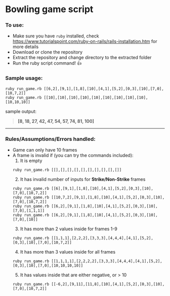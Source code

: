 # Bowling game script


### To use:

 * Make sure you have `ruby` installed, check https://www.tutorialspoint.com/ruby-on-rails/rails-installation.htm for more details
 * Download or clone the repository
 * Extract the repository and change directory to the extracted folder
 * Run the ruby script command!  :+1:

### Sample usage:

```
ruby run_game.rb [[6,2],[9,1],[1,8],[10],[4,1],[5,2],[0,3],[10],[7,0],[10,7,2]]
ruby run_game.rb [[10],[10],[10],[10],[10],[10],[10],[10],[10],[10,10,10]]
```
sample output:
> **[8, 18, 27, 42, 47, 54, 57, 74, 81, 100]**  


---


### Rules/Assumptions/Errors handled:
 
 * Game can only have 10 frames
 * A frame is invalid if (you can try the commands included):
   1. It is empty  
   	```
    ruby run_game.rb [[],[],[],[],[],[],[],[],[],[]]
    ```
   2. It has invalid number of inputs for **Strike/Non-Strike** frames  
    ```
    ruby run_game.rb [[6],[9,1],[1,8],[10],[4,1],[5,2],[0,3],[10],[7,0],[10,7,2]]  
    ruby run_game.rb [[10,7,2],[9,1],[1,8],[10],[4,1],[5,2],[0,3],[10],[7,0],[10,7,2]]
    ruby run_game.rb [[6,2],[9,1],[1,8],[10],[4,1],[5,2],[0,3],[10],[7,0],[1,1,1]]  
    ruby run_game.rb [[6,2],[9,1],[1,8],[10],[4,1],[5,2],[0,3],[10],[7,0],[10]]
    ```  
   3. It has more than 2 values inside for frames 1-9  
    ```
    ruby run_game.rb [[1,1,1],[2,2,2],[3,3,3],[4,4,4],[4,1],[5,2],[0,3],[10],[7,0],[10,7,2]]
    ```
   4. It has more than 3 values inside for all frames  
    ```
    ruby run_game.rb [[1,1,1,1],[2,2,2,2],[3,3,3],[4,4,4],[4,1],[5,2],[0,3],[10],[7,0],[10,10,10,10]]
    ```  
   5. It has values inside that are either negative, or > 10  
    ```
    ruby run_game.rb [[-6,2],[9,11],[11,8],[10],[4,1],[5,2],[0,3],[10],[7,0],[10,7,2]]
    ``` 